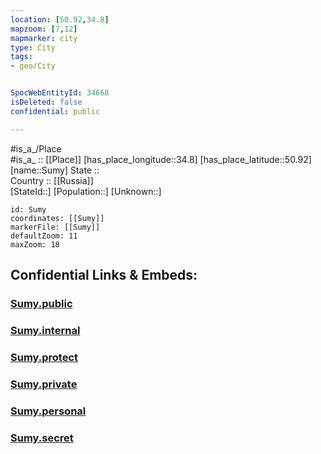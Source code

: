 ```yaml
---
location: [50.92,34.8] 
mapzoom: [7,12] 
mapmarker: city 
type: City
tags:
- geo/City


SpocWebEntityId: 34668
isDeleted: false
confidential: public

---
```

#is_a_/Place  
#is_a_ :: [[Place]] 
[has_place_longitude::34.8] 
[has_place_latitude::50.92] 
[name::Sumy] 
State ::  
Country :: [[Russia]]  
[StateId::] 
[Population::] 
[Unknown::] 


```leaflet
id: Sumy
coordinates: [[Sumy]] 
markerFile: [[Sumy]] 
defaultZoom: 11 
maxZoom: 18
```


## Confidential Links & Embeds: 

### [Sumy.public](/_public/\Earth\Continent\Europe\Europe~East\Ukraine\Regions~Ukraine\Sumy\CitySumy.public.md) 

### [Sumy.internal](/_internal/\Earth\Continent\Europe\Europe~East\Ukraine\Regions~Ukraine\Sumy\CitySumy.internal.md) 

### [Sumy.protect](/_protect/\Earth\Continent\Europe\Europe~East\Ukraine\Regions~Ukraine\Sumy\CitySumy.protect.md) 

### [Sumy.private](/_private/\Earth\Continent\Europe\Europe~East\Ukraine\Regions~Ukraine\Sumy\CitySumy.private.md) 

### [Sumy.personal](/_personal/\Earth\Continent\Europe\Europe~East\Ukraine\Regions~Ukraine\Sumy\CitySumy.personal.md) 

### [Sumy.secret](/_secret/\Earth\Continent\Europe\Europe~East\Ukraine\Regions~Ukraine\Sumy\CitySumy.secret.md)

